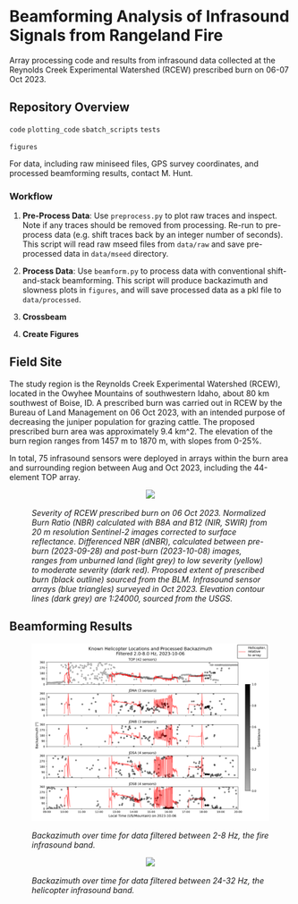 # Beamforming Analysis of Infrasound Signals from Rangeland Fire
Array processing code and results from infrasound data collected at the Reynolds Creek Experimental Watershed (RCEW) prescribed burn on 06-07 Oct 2023. 


## Repository Overview

`code`
    `plotting_code`
    `sbatch_scripts`
    `tests`

`figures`

For data, including raw miniseed files, GPS survey coordinates, and processed beamforming results, contact M. Hunt.

### Workflow
1. **Pre-Process Data**: Use `preprocess.py` to plot raw traces and inspect. Note if any traces should be removed from processing. Re-run to pre-process data (e.g. shift traces back by an integer number of seconds). This script will read raw mseed files from `data/raw` and save pre-processed data in `data/mseed` directory. 

2. **Process Data**: Use `beamform.py` to process data with conventional shift-and-stack beamforming. This script will produce backazimuth and slowness plots in `figures`, and will save processed data as a pkl file to `data/processed`. 



3. **Crossbeam**

4. **Create Figures**


## Field Site
The study region is the Reynolds Creek Experimental Watershed (RCEW), located in the Owyhee Mountains of southwestern Idaho, about 80 km southwest of Boise, ID. A prescribed burn was carried out in RCEW by the Bureau of Land Management on 06 Oct 2023, with an intended purpose of decreasing the juniper population for grazing cattle. The proposed prescribed burn area was approximately 9.4 km^2. The elevation of the burn region ranges from 1457 m to 1870 m, with slopes from 0-25%.

In total, 75 infrasound sensors were deployed in arrays within the burn area and surrounding region between Aug and Oct 2023, including the 44-element TOP array.

<figure>
<p align="center">
    <img src="figures/burn_severity_map.png" width="400">
    <figcaption> <i> Severity of RCEW prescribed burn on 06 Oct 2023. Normalized Burn Ratio (NBR) calculated with B8A and B12 (NIR, SWIR) from 20 m resolution Sentinel-2 images corrected to surface reflectance. Differenced NBR (dNBR), calculated between pre-burn (2023-09-28) and post-burn (2023-10-08) images, ranges from unburned land (light grey) to low severity (yellow) to moderate severity (dark red). Proposed extent of prescribed burn (black outline) sourced from the BLM. Infrasound sensor arrays (blue triangles) surveyed in Oct 2023. Elevation contour lines (dark grey) are 1:24000, sourced from the USGS. </i> </figcaption>
</p>
</figure>




## Beamforming Results




<figure>
<p align="center">
    <img src="figures/backaz_and_heli_2.0-8.0Hz_20231006-15-00_20231007-02-00.png" width="500">
    <figcaption> <i> Backazimuth over time for data filtered between 2-8 Hz, the fire infrasound band. </i> </figcaption>
</p>
</figure>




<figure>
<p align="center">
    <img src="figures/backaz_and_heli_24.0-32.0Hz20231007-16-00)20231007-21-00.png" width="500">
    <figcaption> <i> Backazimuth over time for data filtered between 24-32 Hz, the helicopter infrasound band. </i> </figcaption>
</p>
</figure>